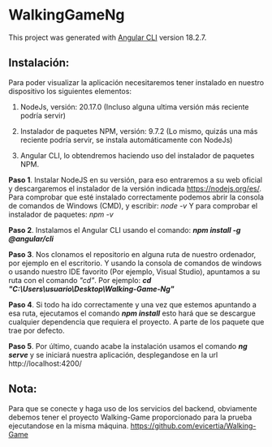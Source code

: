 # WalkingGameNg

This project was generated with [Angular CLI](https://github.com/angular/angular-cli) version 18.2.7.

## Instalación:
Para poder visualizar la aplicación necesitaremos tener instalado en nuestro dispositivo los siguientes elementos:

1. NodeJs, versión: 20.17.0 (Incluso alguna ultima versión más reciente podría servir)
   
2. Instalador de paquetes NPM, versión: 9.7.2 (Lo mismo, quizás una más reciente podría servir, se instala automáticamente con NodeJs)

3. Angular CLI, lo obtendremos haciendo uso del instalador de paquetes NPM.

**Paso 1**. Instalar NodeJS en su versión, para eso entraremos a su web oficial y descargaremos el instalador de la versión indicada https://nodejs.org/es/. Para comprobar que esté instalado correctamente podemos abrir la consola de comandos de Windows (CMD), y escribir: _node -v_
Y para comprobar el instalador de paquetes: _npm -v_

**Paso 2**. Instalamos el Angular CLI usando el comando: _**npm install -g @angular/cli**_

**Paso 3**. Nos clonamos el repositorio en alguna ruta de nuestro ordenador, por ejemplo en el escritorio. Y usando la consola de comandos de windows o usando nuestro IDE favorito (Por ejemplo, Visual Studio), apuntamos a su ruta con el comando _"cd"_. Por ejemplo: _**cd "C:\Users\usuario\Desktop\Walking-Game-Ng"**_

**Paso 4**. Si todo ha ido correctamente y una vez que estemos apuntando a esa ruta, ejecutamos el comando _**npm install**_ esto hará que se descargue cualquier dependencia que requiera el proyecto. A parte de los paquete que trae por defecto.

**Paso 5**. Por último, cuando acabe la instalación usamos el comando _**ng serve**_ y se iniciará nuestra aplicación, desplegandose en la url http://localhost:4200/


## Nota:
Para que se conecte y haga uso de los servicios del backend, obviamente debemos tener el proyecto Walking-Game proporcionado para la prueba ejecutandose en la misma máquina. https://github.com/evicertia/Walking-Game
